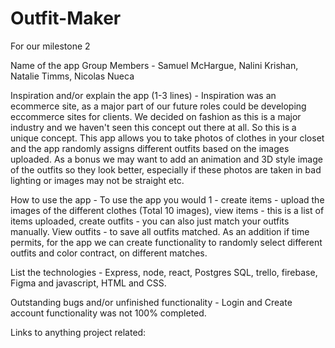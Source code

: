 # Outfit-Maker
For our milestone 2

Name of the app
Group Members - Samuel McHargue, Nalini Krishan, Natalie Timms, Nicolas Nueca

Inspiration and/or explain the app (1-3 lines) - Inspiration was an ecommerce site, as a major part of our future roles could be developing eccommerce sites for clients. We decided on fashion as this is a major industry and we haven't seen this concept out there at all. So this is a unique concept. This app allows you to take photos of clothes in your closet and the app randomly assigns different outfits based on the images uploaded. As a bonus we may want to add an animation and 3D style image of the outfits so they look better, especially if these photos are taken in bad lighting or images may not be straight etc. 

How to use the app - To use the app you would 1 - create items - upload the images of the different clothes (Total 10 images), view items - this is a list of items uploaded, create outfits - you can also just match your outfits manually. View outfits - to save all outfits matched. As an addition if time permits, for the app we can create functionality to randomly select different outfits and color contract, on different matches. 

List the technologies - Express, node, react, Postgres SQL, trello, firebase, Figma and javascript, HTML and CSS.

Outstanding bugs and/or unfinished functionality - Login and Create account functionality was not 100% completed. 

Links to anything project related:



